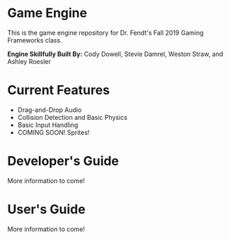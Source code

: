 # Game Engine
This is the game engine repository for Dr. Fendt's Fall 2019 Gaming Frameworks class.

**Engine Skillfully Built By:** Cody Dowell, Stevie Damrel, Weston Straw, and Ashley Roesler

# Current Features
- Drag-and-Drop Audio
- Collision Detection and Basic Physics
- Basic Input Handling
- COMING SOON! Sprites!

# Developer's Guide
More information to come!

# User's Guide
More information to come!